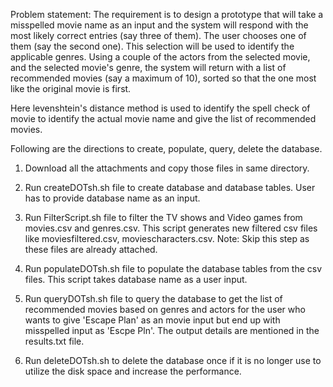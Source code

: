 Problem statement: 
The requirement is to design a prototype that will take a misspelled movie name as an input and the system will respond with the most likely correct entries (say three of them). The user chooses one of them (say the second one). This selection will be used to identify the applicable genres. Using a couple of the actors from the selected movie, and the selected movie's genre, the system will return with a list of recommended movies (say a maximum of 10), sorted so that the one most like the original movie is first.

Here levenshtein's distance method is used to identify the spell check of movie to identify the actual movie name and give the list of recommended movies.

Following are the directions to create, populate, query, delete the database.

1. Download all the attachments and copy those files in same directory.

2. Run createDOTsh.sh file to create database and database tables. User has to provide database name as an input.

3. Run FilterScript.sh file to filter the TV shows and Video games from movies.csv and genres.csv. This script generates new filtered csv files like moviesfiltered.csv, moviescharacters.csv.
Note: Skip this step as these files are already attached.

4. Run populateDOTsh.sh file to populate the database tables from the csv files. This script takes database name as a user input.

5. Run queryDOTsh.sh file to query the database to get the list of recommended movies based on genres and actors for the user who wants to give 'Escape Plan' as an movie input but end up with misspelled input as 'Escpe Pln'. The output details are mentioned in the results.txt file.

6. Run deleteDOTsh.sh to delete the database once if it is no longer use to utilize the disk space and increase the performance.
